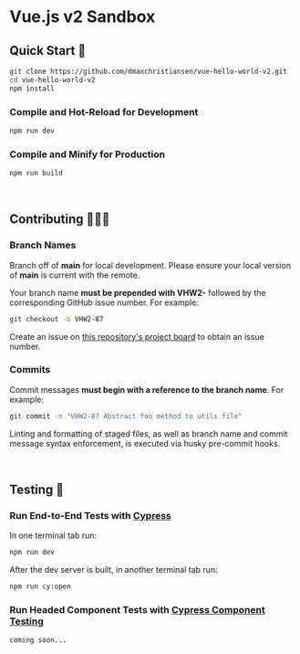 # Vue.js v2 Sandbox

## Quick Start 🚀

```sh
git clone https://github.com/dmaxchristiansen/vue-hello-world-v2.git
cd vue-hello-world-v2
npm install
```

### Compile and Hot-Reload for Development

```sh
npm run dev
```

### Compile and Minify for Production

```sh
npm run build
```

<br/>

## Contributing 🧑🏽‍💻

### Branch Names

Branch off of **main** for local development. Please ensure your local version of **main** is current with the remote.

Your branch name **must be prepended with VHW2-** followed by the corresponding GitHub issue number. For example:

```sh
git checkout -b VHW2-87
```

Create an issue on [this repository's project board](https://github.com/users/dmaxchristiansen/projects/3/) to obtain an issue number.

### Commits

Commit messages **must begin with a reference to the branch name**. For example:

```sh
git commit -m "VHW2-87 Abstract foo method to utils file"
```

Linting and formatting of staged files, as well as branch name and commit message syntax enforcement, is executed via husky pre-commit hooks. 

<br/>

## Testing 🧪

### Run End-to-End Tests with [Cypress](https://www.cypress.io/)

In one terminal tab run:

```sh
npm run dev
```

After the dev server is built, in another terminal tab run:

```sh
npm run cy:open
```

### Run Headed Component Tests with [Cypress Component Testing](https://on.cypress.io/component)

```sh
coming soon...
```
